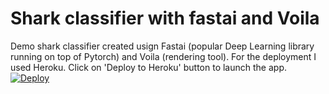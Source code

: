 # Shark classifier with fastai and Voila
Demo shark classifier created usign Fastai (popular Deep Learning library running on top of Pytorch) and Voila (rendering tool). For the deployment I used Heroku. 
Click on 'Deploy to Heroku' button to launch the app. 
[![Deploy](https://www.herokucdn.com/deploy/button.svg)](https://bear-classifier-fran.herokuapp.com/)

